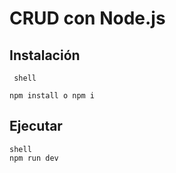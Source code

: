 # CRUD con Node.js

## Instalación

~~~~
 shell

npm install o npm i

~~~~
## Ejecutar

~~~~
shell
npm run dev
~~~~

